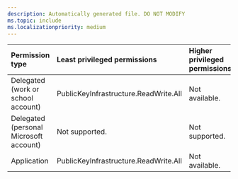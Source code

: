 ```yaml
---
description: Automatically generated file. DO NOT MODIFY
ms.topic: include
ms.localizationpriority: medium
---
```


|Permission type|Least privileged permissions|Higher privileged permissions|
|:---|:---|:---|
|Delegated (work or school account)|PublicKeyInfrastructure.ReadWrite.All|Not available.|
|Delegated (personal Microsoft account)|Not supported.|Not supported.|
|Application|PublicKeyInfrastructure.ReadWrite.All|Not available.|


